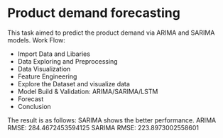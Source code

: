 # Product demand forecasting
This task aimed to predict the product demand via ARIMA and SARIMA models.
Work Flow:
- Import Data and Libaries
- Data Exploring and Preprocessing
- Data Visualization
- Feature Engineering
- Explore the Dataset and visualize data
- Model Build & Validation: ARIMA/SARIMA/LSTM
- Forecast
- Conclusion

The result is as follows:
SARIMA shows the better performance.
ARIMA RMSE: 284.4672453594125
SARIMA RMSE: 223.8973002558601

